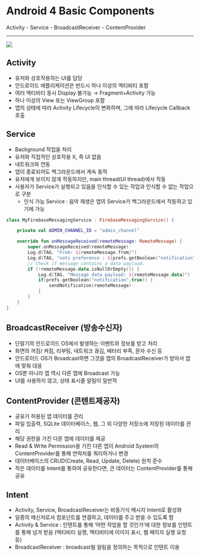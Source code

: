# Android 4 Basic Components

Activity - Service - BroadcastReceiver - ContentProvider

---

![](https://s3.us-west-2.amazonaws.com/secure.notion-static.com/8f2050b1-f6aa-4fcf-9888-ba274a342c9c/Untitled.png?X-Amz-Algorithm=AWS4-HMAC-SHA256&X-Amz-Content-Sha256=UNSIGNED-PAYLOAD&X-Amz-Credential=AKIAT73L2G45EIPT3X45%2F20220104%2Fus-west-2%2Fs3%2Faws4_request&X-Amz-Date=20220104T062116Z&X-Amz-Expires=86400&X-Amz-Signature=868eaa04f62d83c93e02e6790efe445e55432134d9035516c42676c65ece6521&X-Amz-SignedHeaders=host&response-content-disposition=filename%20%3D%22Untitled.png%22&x-id=GetObject)

## Activity

- 유저와 상호작용하는 UI를 담당
- 안드로이드 애플리케이션은 반드시 하나 이상의 액티비티 포함
- 여러 액티비티 동시 Display 불가능 → Fragment+Activity 가능
- 하나 이상의 View 또는 ViewGroup 포함
- 앱의 상태에 따라 Activity Lifecycle이 변화하며, 그에 따라 Lifecycle Callback 호출

## Service

- Background 작업을 처리
- 유저와 직접적인 상호작용 X, 즉 UI 없음
- 네트워크와 연동
- 앱이 종료되어도 백그라운드에서 계속 동작
- 유저에게 보이지 않게 작동하지만, main thread(UI thread)에서 작동
- 사용자가 Service가 실행되고 있음을 인식할 수 있는 작업과 인식할 수 없는 작업으로 구분
  - 인식 가능 Service : 음악 재생은 앱의 Service가 백그라운드에서 작동하고 있기에 가능

```kotlin
class MyFirebaseMessagingService : FirebaseMessagingService() {

    private val ADMIN_CHANNEL_ID = "admin_channel"

    override fun onMessageReceived(remoteMessage: RemoteMessage) {
        super.onMessageReceived(remoteMessage)
        Log.d(TAG, "From: ${remoteMessage.from}")
        Log.d(TAG, "noti preference : ${prefs.getBoolean("notification", true)}")
        // Check if message contains a data payload.
        if (!remoteMessage.data.isNullOrEmpty()) {
            Log.d(TAG, "Message data payload: ${remoteMessage.data}")
            if(prefs.getBoolean("notification",true)) {
                sendNotification(remoteMessage)
            }
        }
    }
}
```

## BroadcastReceiver (방송수신자)

- 단말기의 안드로이드 OS에서 발생하는 이벤트와 정보를 받고 처리
- 화면의 꺼짐/ 켜짐, 리부팅, 네트워크 끊김, 배터리 부족, 문자 수신 등
- 안드로이드 OS가 Broadcast하면 그것을 앱의 BroadcastReceiver가 받아서 앱에 맞춰 대응
- OS뿐 아니라 앱 역시 다른 앱에 Broadcast 가능
- UI를 사용하지 않고, 상태 표시줄 알림이 일반적

## ContentProvider (콘텐트제공자)

- 공유가 허용된 앱 데이터를 관리
- 파일 입출력, SQLite 데이터베이스, 웹, 그 외 다양한 저장소에 저장된 데이터를 관리
- 해당 권한을 가진 다른 앱에 데이터를 제공
- Read & Write Permission을 가진 다른 앱이 Android System의 ContentProvider를 통해 연락처를 쿼리하거나 변경
- 데이터베이스의 CRUD(Create, Read, Update, Delete) 원칙 준수
- 작은 데이터를 Intent를 통하여 공유한다면, 큰 데이터는 ContentProvider를 통해 공유

## Intent

- Activity, Service, BroadcastReceiver는 비동기식 메시지 Intent로 활성화
- 일종의 메신저로서 컴포넌트를 연결하고, 데이터를 주고 받을 수 있도록 함
- Activity & Service : 인텐트를 통해 ‘어떤 작업을 할 것인가’에 대한 정보를 인텐트를 통해 넘겨 받음 (액티비티 실행, 액티비티에 이미지 표시, 웹 페이지 실행 요청 등)
- BroadcastReceiver : broadcast될 알림을 정의하는 목적으로 인텐트 이용
